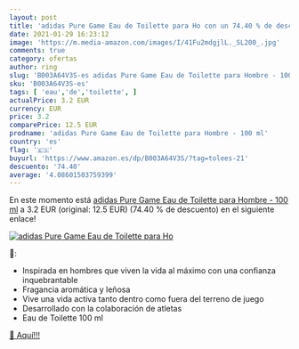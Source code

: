 ```yaml
---
layout: post
title: 'adidas Pure Game Eau de Toilette para Ho con un 74.40 % de descuento'
date: 2021-01-29 16:23:12
image: 'https://m.media-amazon.com/images/I/41Fu2mdgjlL._SL200_.jpg'
comments: true
category: ofertas
author: ring
slug: 'B003A64V3S-es adidas Pure Game Eau de Toilette para Hombre - 100 ml'
sku: 'B003A64V3S-es'
tags: [ 'eau','de','toilette', ]
actualPrice: 3.2 EUR
currency: EUR
price: 3.2
comparePrice: 12.5 EUR
prodname: 'adidas Pure Game Eau de Toilette para Hombre - 100 ml'
country: 'es'
flag: '🇪🇸'
buyurl: 'https://www.amazon.es/dp/B003A64V3S/?tag=tolees-21'
descuento: '74.40'
average: '4.08601503759399'
---
```


En este momento está [adidas Pure Game Eau de Toilette para Hombre - 100 ml](https://www.amazon.es/dp/B003A64V3S/?tag=tolees-21) a 3.2 EUR (original: 12.5 EUR) (74.40 %  de descuento) en el siguiente enlace!

[![adidas Pure Game Eau de Toilette para Ho](https://m.media-amazon.com/images/I/41Fu2mdgjlL._SL200_.jpg)](https://www.amazon.es/dp/B003A64V3S/?tag=tolees-21)

🔎:

- Inspirada en hombres que viven la vida al máximo con una confianza inquebrantable
- Fragancia aromática y leñosa
- Vive una vida activa tanto dentro como fuera del terreno de juego
- Desarrollado con la colaboración de atletas
- Eau de Toilette 100 ml

[🛒 Aquí!!!](https://www.amazon.es/dp/B003A64V3S/?tag=tolees-21)

